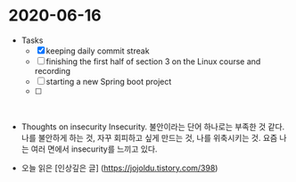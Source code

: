 # 2020-06-16

* Tasks
  - [x] keeping daily commit streak 
  - [ ] finishing the first half of section 3 on the Linux course and recording
  - [ ] starting a new Spring boot project
  - [ ]

<br/>

* Thoughts on insecurity
Insecurity. 불안이라는 단어 하나로는 부족한 것 같다. 나를 불안하게 하는 것, 자꾸 회피하고 싶게 만드는 것, 나를 위축시키는 것. 요즘 나는 여러 면에서 insecurity를 느끼고 있다. 

* 오늘 읽은 [인상깊은 글] (https://jojoldu.tistory.com/398)
